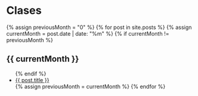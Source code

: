 # Clases

  {% assign previousMonth = "0" %}
  {% for post in site.posts %}
     {% assign currentMonth = post.date | date: "%m" %}
      {% if currentMonth != previousMonth %}
        <h2>{{ currentMonth }}</h2>
         <ul>
      {% endif %}
           <li><a href="{{ post.url }}">{{ post.title }}</a> </li>
      {% assign previousMonth = currentMonth %}
  {% endfor %}
         </ul>
